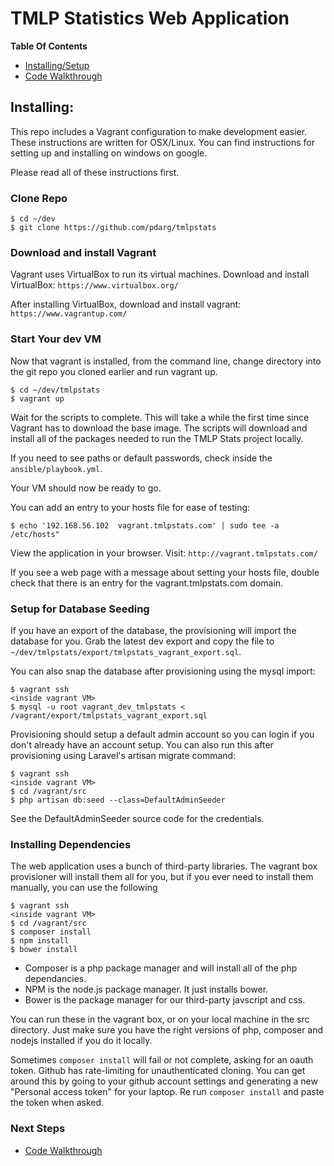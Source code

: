 # TMLP Statistics Web Application

**Table Of Contents**

* [Installing/Setup](#installing)
* [Code Walkthrough](https://github.com/pdarg/tmlpstats/wiki/Walkthrough)


## Installing:
This repo includes a Vagrant configuration to make development easier. These instructions are written for OSX/Linux. You can find
instructions for setting up and installing on windows on google.

Please read all of these instructions first.

### Clone Repo
```
$ cd ~/dev
$ git clone https://github.com/pdarg/tmlpstats
```

### Download and install Vagrant
Vagrant uses VirtualBox to run its virtual machines. Download and install VirtualBox:
`https://www.virtualbox.org/`

After installing VirtualBox, download and install vagrant:
`https://www.vagrantup.com/`

### Start Your dev VM
Now that vagrant is installed, from the command line, change directory into the git repo you cloned earlier and run vagrant up.
```
$ cd ~/dev/tmlpstats
$ vagrant up
```
Wait for the scripts to complete. This will take a while the first time since Vagrant has to download the base image. The scripts
will download and install all of the packages needed to run the TMLP Stats project locally.

If you need to see paths or default passwords, check inside the `ansible/playbook.yml`.

Your VM should now be ready to go.

You can add an entry to your hosts file for ease of testing:
```
$ echo '192.168.56.102  vagrant.tmlpstats.com' | sudo tee -a /etc/hosts"
```

View the application in your browser. Visit: `http://vagrant.tmlpstats.com/`

If you see a web page with a message about setting your hosts file, double check that there is an entry for the vagrant.tmlpstats.com domain.

### Setup for Database Seeding
If you have an export of the database, the provisioning will import the database for you. Grab the latest dev export and copy the file
to `~/dev/tmlpstats/export/tmlpstats_vagrant_export.sql`.

You can also snap the database after provisioning using the mysql import:
```
$ vagrant ssh
<inside vagrant VM>
$ mysql -u root vagrant_dev_tmlpstats < /vagrant/export/tmlpstats_vagrant_export.sql
```

Provisioning should setup a default admin account so you can login if you don't already have an account setup. You can
also run this after provisioning using Laravel's artisan migrate command:
```
$ vagrant ssh
<inside vagrant VM>
$ cd /vagrant/src
$ php artisan db:seed --class=DefaultAdminSeeder
```

See the DefaultAdminSeeder source code for the credentials.

### Installing Dependencies
The web application uses a bunch of third-party libraries. The vagrant box provisioner will install them all for you, but
if you ever need to install them manually, you can use the following
```
$ vagrant ssh
<inside vagrant VM>
$ cd /vagrant/src
$ composer install
$ npm install
$ bower install
```

- Composer is a php package manager and will install all of the php dependancies.
- NPM is the node.js package manager. It just installs bower.
- Bower is the package manager for our third-party javscript and css.

You can run these in the vagrant box, or on your local machine in the src directory. Just make sure you have the right versions
of php, composer and nodejs installed if you do it locally.

Sometimes ```composer install``` will fail or not complete, asking for an oauth token. Github has rate-limiting for
unauthenticated cloning. You can get around this by going to your github account settings and generating a new "Personal
access token" for your laptop. Re run ```composer install``` and paste the token when asked. 

### Next Steps

 * [Code Walkthrough](https://github.com/pdarg/tmlpstats/wiki/Walkthrough)
